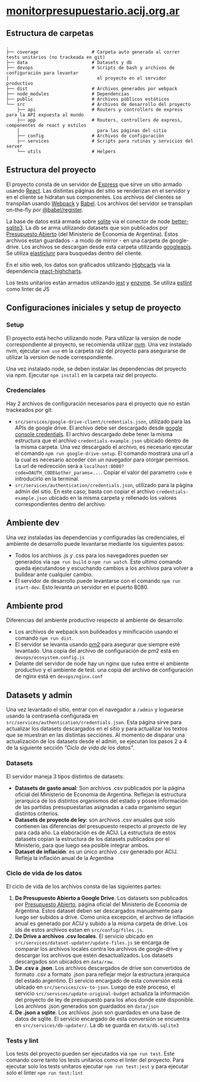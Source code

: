 # [monitorpresupuestario.acij.org.ar](http://monitorpresupuestario.acij.org.ar/)

## Estructura de carpetas

```
.
├── coverage                    # Carpeta auto generada al correr tests unitarios (no trackeada en git)
├── data                        # Datasets y db
├── devops                      # Scripts de bash y archivos de configuración para levantar
|                                 el proyecto en el servidor productivo
├── dist                        # Archivos generados por webpack
├── node_modules                # Dependencias
├── public                      # Archivos públicos estáticos
└── src                         # Archivos de desarrollo del proyecto
    ├── api                     # Routers y controllers de express para la API expuesta al mundo
    ├── app                     # Routers, controllers de express, componentes de react y estilos 
    |                             para las páginas del sitio
    ├── config                  # Archivos de configuración
    ├── services                # Scripts para rutinas y servicios del server
    └── utils                   # Helpers
```

## Estructura del proyecto

El proyecto consta de un servidor de [Express](https://expressjs.com/) que sirve un sitio armado usando
[React](https://reactjs.org/). Las distintas páginas del sitio se renderizan en el servidor y en el cliente se
hidratan sus componentes. Los archivos del clientes se transpilan usando [Webpack](https://webpack.js.org/)
y [Babel](https://babeljs.io/). Los archivos del servidor se transpilan on-the-fly por
[@babel/register](https://babeljs.io/docs/en/babel-register).

La base de datos está armada sobre [sqlite](https://www.sqlite.org/index.html) via el conector de node 
[better-sqlite3](https://www.npmjs.com/package/better-sqlite3). La db se arma utilizando datasets que son 
publicados por [Presupuesto Abierto](https://www.presupuestoabierto.gob.ar/sici/datos-abiertos#) (del Ministerio 
de Economia de Argentina). Estos archivos estan guardados - a modo de mirror - en una carpeta de google-drive. Los
archivos se descargan desde esta carpeta utilizando [googleapis](https://www.npmjs.com/package/googleapis).
Se utiliza [elasticlunr](https://www.npmjs.com/package/elasticlunr) para busquedas dentro del cliente.  

En el sitio web, los datos son graficados utilizando [Highcarts](https://www.highcharts.com/) via la dependencia 
[react-highcharts](https://www.npmjs.com/package/react-highcharts). 

Los tests unitarios están armados utilizando [jest](https://jestjs.io/) y [enzyme](https://enzymejs.github.io/enzyme/).
Se utiliza [estlint](https://eslint.org/) como linter de JS

## Configuraciones iniciales y setup de proyecto

### Setup

El proyecto está hecho utilizando node. Para utilizar la version de node correspondiente
al proyecto, se recomienda utilizar [nvm](https://github.com/nvm-sh/nvm). Una vez instalado
nvm, ejecutar `nvm use` en la carpeta raiz del proyecto para asegurarse de utilizar la
version de node correspondiente. 

Una vez instalado node, se deben instalar las dependencias del proyecto via npm. Ejecutar
`npm install` en la carpeta raiz del proyecto.

### Credenciales

Hay 2 archivos de configuración necesarios para el proyecto que no están trackeados por git:

- `src/services/google-drive-client/credentials.json`, utilizado para las APIs de google drive. El archivo debe ser
descargado desde [google console credentials](https://console.developers.google.com/apis/credentials). El archivo
descargado debe tener la misma estructura que el archivo `credentials-example.json` ubicado dentro de la misma carpeta.
Una vez descargado el archivo, es necesario ejecutar el comando `npm run google-drive-setup`. El comando mostrará
una url a la cual es necesario acceder con un navegador para otorgar permisos. La url de redirección será a 
`localhost:8080?code=OAUTH_CODE&other_params=...`. Copiar el valor del parametro `code` e introducirlo en la terminal.
- `src/services/authentication/credentials.json`, utilizado para la página admin del sitio. En este caso, basta con
copiar el archivo `credentials-example.json` ubicado en la misma carpeta y rellenado los valores correspondientes 
dentro del archivo.

## Ambiente dev

Una vez instaladas las dependencias y configuradas las credenciales, el ambiente de desarrollo puede levantarse
mediante los siguientes pasos:  

- Todos los archivos .js y .css para los navegadores pueden ser generados via `npm run build` o `npm run watch`. Este
ultimo comando queda ejecutandose y escuchando cambios a los archivos para volver a buildear ante cualquier cambio.
- El servidor de desarrollo puede levantarse con el comando `npm run start-dev`. Esto levanta un servidor en el puerto 8080. 

## Ambiente prod

Diferencias del ambiente productivo respecto al ambiente de desarrollo:

- Los archivos de webpack son buildeados y minificación usando el comando `npm run dist`.
- El servidor se levanta usando [pm2](https://pm2.keymetrics.io/) para asegurar que siempre esté levantado. Una copia 
del archivo de configuración de pm2 está en `devops/ecosystem.config.js`
- Delante del servidor de node hay un nginx que rutea entre el ambiente productivo y el ambiente de test. una copia 
del archivo de configuración de nginx está en `devops/nginx.conf`

## Datasets y admin

Una vez levantado el sitio, entrar con el navegador a `/admin` y loguearse usando la contraseña configurada en 
`src/services/authentication/credentials.json`. Esta página sirve para actualizar los datasets descargados en el 
sitio y para actualizar los textos que se muestran en las distintas secciónes. Al momento de disparar una
actualización de los datasets desde el admin, se ejecutan los pasos 2 a 4 de la siguiente sección _"Ciclo de vida de los datos"_. 

### Datasets

El servidor maneja 3 tipos distintos de datasets:
- **Datasets de gasto anual**: Son archivos .csv publicados por la página oficial del Ministerio de Economia de Argentina.
Reflejan la estructura jerarquica de los distintos organismos del estado y posee información de las partidas 
presupuestarias asignadas a cada organismo segun distintos criterios. 
- **Datasets de proyecto de ley**: son archivos .csv anuales que solo contienen las diferencias del presupuesto respecto al
proyecto de ley para cada año. La elaboración es de ACIJ. La estructura de estos datasets copian la estructura de los
datasets publicados por el Ministerio, para que luego sea posible integrar ambos.  
- **Dataset de inflación**: es un único archivo .csv generado por ACIJ. Refleja la inflación anual de la Argentina

### Ciclo de vida de los datos

El ciclo de vida de los archivos consta de las siguientes partes:

1. **De Presupuesto Abierto a Google Drive**. Los datasets son publicados por
[Presupuesto Abierto](https://www.presupuestoabierto.gob.ar/sici/datos-abiertos#), página oficial del
Ministerio de Economia de Argentina. Estos dataset deben ser descargados manualmente para luego ser subidos a drive.
Como unica excepción, el archivo de inflación anual es generado por ACIJ y subido a la misma carpeta de drive.
Los ids de estos archivos estan en `src/config/files.js`.
2. **De Drive a archivos .csv locales**. El servicio ubicado en `src/services/dataset-updater/update-files.js` se
encarga de comparar los archivos locales contra los archivos de google-drive y descargar los archivos que estén
desactualizados. Los datasets descargados son ubicados en `data/raw`.
3. **De .csv a .json**. Los archivos descargados de drive son convertidos de formato .csv a formato .json para
reflejar mejor la estructura jerarquica del estado argentino. El servicio encargado de esta conversión está ubicado
en `src/services/csv-to-json`. Luego de este proceso, el servicio `src/services/update-original-budget` actualiza
la información del proyecto de ley de presupuesto para los años donde esté disponible. Los archivos .json generados
son guardados en `data/json`
4. **De .json a sqlite**. Los archivos .json son guardados en una base de datos de sqlite. El servicio encargado de 
esta conversión se encuentra en `src/services/db-updater/`. La db se guarda en `data/db.sqlite3` 

### Tests y lint

Los tests del proyecto pueden ser ejecutados via `npm run test`. Este comando corre tanto los tests unitarios como el
linter del proyecto. Para ejecutar solo los tests unitaros ejecutar `npm run test:jest` y para ejecutar solo el linter
`npm run test:lint` 
